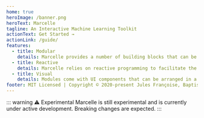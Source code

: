 ```yaml
---
home: true
heroImage: /banner.png
heroText: Marcelle
tagline: An Interactive Machine Learning Toolkit
actionText: Get Started →
actionLink: /guide/
features:
  - title: Modular
    details: Marcelle provides a number of building blocks that can be composed to build interactive machine learning applications.
  - title: Reactive
    details: Marcelle relies on reactive programming to facilitate the design of event-driven ML applications and provide users with instant feedback.
  - title: Visual
    details: Modules come with UI components that can be arranged in a graphical interface according to the requirements of the task.
footer: MIT Licensed | Copyright © 2020-present Jules Françoise, Baptiste Caramiaux
---
```


::: warning ⚠️ Experimental
Marcelle is still experimental and is currently under active development. Breaking changes are expected.
:::
